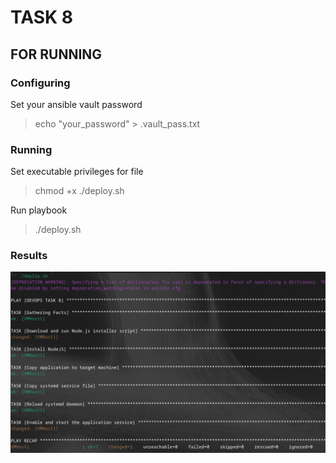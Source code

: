 # TASK 8

## FOR RUNNING

### Configuring

Set your ansible vault password

> echo "your_password" > .vault_pass.txt

### Running

Set executable privileges for file

> chmod +x ./deploy.sh

Run playbook

> ./deploy.sh

### Results

![Screenshot image](/images/results.png "Results screen")
